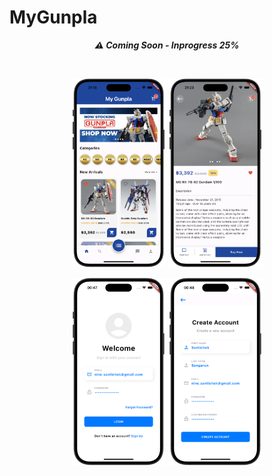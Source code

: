 <h1>MyGunpla</h1>

<div align="center">
  
  ***<p style="text-align: center;">⚠️ Coming Soon - Inprogress 25%</p>***
  
</div>
<br/>
<p align="center">
  <img src="./assets/github/example_01.png" width="30%">
  <img src="./assets/github/example_02.png" width="30%">
</p>
<p align="center">
  <img src="./assets/github/example_03.png" width="30%">
  <img src="./assets/github/example_04.png" width="30%">
</p>
